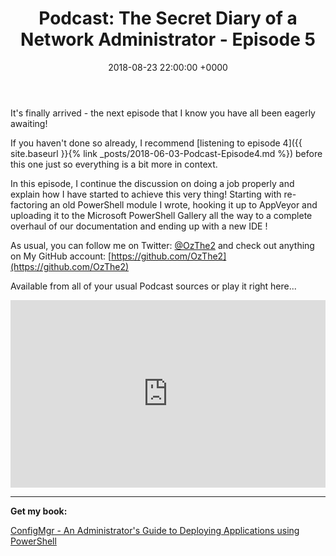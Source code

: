 ﻿---
layout: post
title:  "Podcast: The Secret Diary of a Network Administrator - Episode 5"
date:   2018-08-23 22:00:00 +0000
categories: Podcast
tags: [podcast,configmgr,powershell,directaccess,plaster]
---
It's finally arrived - the next episode that I know you have all been eagerly awaiting!

If you haven't done so already, I recommend [listening to episode 4]({{ site.baseurl }}{% link _posts/2018-06-03-Podcast-Episode4.md %}) before this one just so everything is a bit more in context.

In this episode, I continue the discussion on doing a job properly and explain how I have started to achieve this very thing!  Starting with re-factoring an old PowerShell module I wrote, hooking it up to AppVeyor and uploading it to the Microsoft PowerShell Gallery all the way to a complete overhaul of our documentation and ending up with a new IDE !

As usual, you can follow me on Twitter: [@OzThe2](https://twitter.com/ozthe2) and check out anything on My GitHub account: [https://github.com/OzThe2](https://github.com/OzThe2)

Available from all of your usual Podcast sources or play it right here...

<iframe width="100%" height="300" scrolling="no" frameborder="no" allow="autoplay" src="https://w.soundcloud.com/player/?url=https%3A//api.soundcloud.com/tracks/490561170&color=%23b4b4b4&auto_play=false&hide_related=false&show_comments=true&show_user=true&show_reposts=false&show_teaser=true&visual=true"></iframe>

---

**Get my book:**

[ConfigMgr - An Administrator's Guide to Deploying Applications using PowerShell](https://leanpub.com/configmgr-DeployUsingPS)